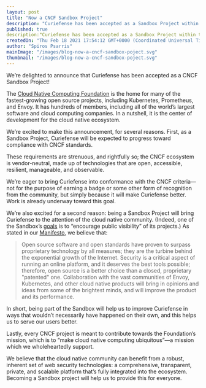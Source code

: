 ```yaml
---
layout: post
title: "Now a CNCF Sandbox Project"
description: "Curiefense has been accepted as a Sandbox Project within the Cloud Native Computing Foundation. Here's what this means, now and going forward."
published: true
description:"Curiefense has been accepted as a Sandbox Project within the Cloud Native Computing Foundation. Here's what this means, now and going forward."
createdOn: "Thu Feb 18 2021 17:54:12 GMT+0000 (Coordinated Universal Time)"
author: "Spiros Psarris"
mainImage: "/images/blog-now-a-cncf-sandbox-poject.svg"
thumbnail: "/images/blog-now-a-cncf-sandbox-poject.svg"
---
```


<p>We’re delighted to announce that Curiefense has been accepted as a CNCF Sandbox Project!</p>
<p>
    The <a href="https://www.cncf.io/" target="_blank">Cloud Native Computing Foundation</a> is the home for many of the fastest-growing open source projects, including Kubernetes, Prometheus, and Envoy. It has hundreds of members,
    including all of the world’s largest software and cloud computing companies. In a nutshell, it is the center of development for the cloud native ecosystem.
</p>
<p>We’re excited to make this announcement, for several reasons. First, as a Sandbox Project, Curiefense will be expected to progress toward compliance with CNCF standards.&nbsp;</p>
<p>These requirements are strenuous, and rightfully so; the CNCF ecosystem is vendor-neutral, made up of technologies that are open, accessible, resilient, manageable, and observable.&nbsp;</p>
<p>
    We’re eager to bring Curiefense into conformance with the CNCF criteria—not for the purpose of earning a badge or some other form of recognition from the community, but simply because it will make Curiefense better. Work is already
    underway toward this goal.&nbsp;
</p>
<p>
    We’re also excited for a second reason: being a Sandbox Project will bring Curiefense to the attention of the cloud native community. (Indeed, one of the Sandbox’s
    <a href="https://www.cncf.io/sandbox-projects/" target="_blank">goals</a> is to “encourage public visibility” of its projects.) As stated in our <a href="https://www.curiefense.io/manifesto" target="_blank">Manifesto</a>, we believe
    that:
</p>
<blockquote>
    Open source software and open standards have proven to surpass proprietary technology by all measures; they are the turbine behind the exponential growth of the Internet. Security is a critical aspect of running an online platform, and
    it deserves the best tools possible; therefore, open source is a better choice than a closed, proprietary "patented" one. Collaboration with the vast communities of Envoy, Kubernetes, and other cloud native products will bring in
    opinions and ideas from some of the brightest minds, and will improve the product and its performance.
</blockquote>
<p>In short, being part of the Sandbox will help us to improve Curiefense in ways that wouldn’t necessarily have happened on their own, and this helps us to serve our users better.</p>
<p>Lastly, every CNCF project is meant to contribute towards the Foundation’s mission, which is to “make cloud native computing ubiquitous”—a mission which we wholeheartedly support.</p>
<p>
    We believe that the cloud native community can benefit from a robust, inherent set of web security technologies: a comprehensive, transparent, private, and scalable platform that’s fully integrated into the ecosystem. Becoming a Sandbox
    project will help us to provide this for everyone.
</p>
<p><br /></p>

